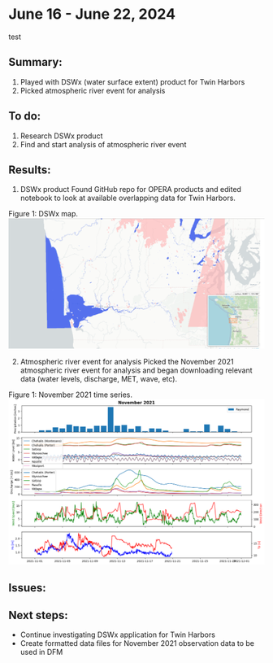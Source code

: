 # June 16 - June 22, 2024
test
## Summary:
1) Played with DSWx (water surface extent) product for Twin Harbors
2) Picked atmospheric river event for analysis

## To do:
1) Research DSWx product
2) Find and start analysis of atmospheric river event


## Results:
1) DSWx product
Found GitHub repo for OPERA products and edited notebook to look at available overlapping data for Twin Harbors.

Figure 1: DSWx map.<br>
![DSWx map](../Figures/062024meeting/DSWx_GraysHarbor.png)

2) Atmospheric river event for analysis
Picked the November 2021 atmospheric river event for analysis and began downloading relevant data (water levels, discharge, MET, wave, etc).


Figure 1: November 2021 time series.<br>
![Nov 2021 time series](../Figures/062024meeting/Nov21_timeseries.png)

## Issues:

## Next steps:
- Continue investigating DSWx application for Twin Harbors
- Create formatted data files for November 2021 observation data to be used in DFM
